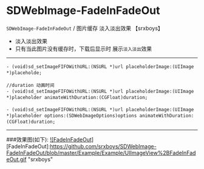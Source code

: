 # SDWebImage-FadeInFadeOut
`SDWebImage-FadeInFadeOut` / 图片缓存 淡入淡出效果 【srxboys】
    
* 淡入淡出效果
* 只有当此图片没有缓存时，下载后显示时 展示`淡入淡出`效果

---

```objc
- (void)sd_setImageFIFOWithURL:(NSURL *)url placeholderImage:(UIImage *)placeholde;

//duration 动画时间
- (void)sd_setImageFIFOWithURL:(NSURL *)url placeholderImage:(UIImage *)placeholder animateWithDuration:(CGFloat)duration;

- (void)sd_setImageFIFOWithURL:(NSURL *)url placeholderImage:(UIImage *)placeholder options:(SDWebImageOptions)options animateWithDuration:(CGFloat)duration;
```
---
###效果图(如下):
[![FadeInFadeOut]](https://github.com/srxboys)  
[FadeInFadeOut]:https://github.com/srxboys/SDWebImage-FadeInFadeOut/blob/master/Example/Example/UIImageView%2BFadeInFadeOut.gif  "srxboys"  

